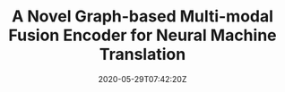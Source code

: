 ---
title: "A Novel Graph-based Multi-modal Fusion Encoder for Neural Machine Translation"
authors:
- Yongjing Yin
- Fandong Meng
- Jinsong Su
- Chulun Zhou
- Zhengyuan Yang
- Jie Zhou
- Jiebo Luo
author_notes:
- 
- 
- "通讯作者"
- 
- 
- 
- 
date: "2020-05-29T07:42:20Z"
publishDate: "2025-05-29T07:42:20Z"
publication_types: [多模态机器翻译]
publication: "**In Proc. of ACL 2020.** (CCF-A类)"
---